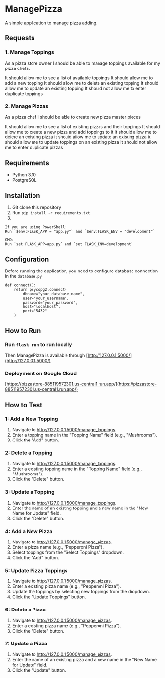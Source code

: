 # ManagePizza

A simple application to manage pizza adding.

## Requests
### 1. Manage Toppings
As a pizza store owner I should be able to manage toppings available for my pizza chefs.

It should allow me to see a list of available toppings
It should allow me to add a new topping
It should allow me to delete an existing topping
It should allow me to update an existing topping
It should not allow me to enter duplicate toppings

### 2. Manage Pizzas
As a pizza chef I should be able to create new pizza master pieces

It should allow me to see a list of existing pizzas and their toppings
It should allow me to create a new pizza and add toppings to it
It should allow me to delete an existing pizza
It should allow me to update an existing pizza
It should allow me to update toppings on an existing pizza
It should not allow me to enter duplicate pizzas

## Requirements

  - Python 3.10
  - PostgreSQL


## Installation

1. Git clone this repository
2. Run `pip install -r requirements.txt`
3.
```
If you are using PowerShell:
Run `$env:FLASK_APP = "app.py"` and `$env:FLASK_ENV = "development"`

CMD:
Run `set FLASK_APP=app.py` and `set FLASK_ENV=development`
```

## Configuration

Before running the application, you need to configure database connection in the `database.py`
```
def connect():
    return psycopg2.connect(
        dbname="your_database_name",
        user="your_username",
        password="your_password",
        host="localhost",
        port="5432"
    )

```

##  How to Run

### Run `flask run` to run locally

Then ManagePizza is available through [http://127.0.0.1:5000/](http://127.0.0.1:5000/)

### Deployment on Google Cloud
[https://pizzastore-885119572301.us-central1.run.app/](https://pizzastore-885119572301.us-central1.run.app/)

##  How to Test

### 1: Add a New Topping
1. Navigate to http://127.0.0.1:5000/manage_toppings.
2. Enter a topping name in the "Topping Name" field (e.g., "Mushrooms").
3. Click the "Add" button.

### 2: Delete a Topping
1. Navigate to http://127.0.0.1:5000/manage_toppings.
2. Enter a existing topping name in the "Topping Name" field (e.g., "Mushrooms").
3. Click the "Delete" button.

### 3: Update a Topping
1. Navigate to http://127.0.0.1:5000/manage_toppings.
2. Enter the name of an existing topping and a new name in the "New Name for Update" field.
3. Click the "Delete" button.

### 4: Add a New Pizza
1. Navigate to http://127.0.0.1:5000/manage_pizzas.
2. Enter a pizza name (e.g., "Pepperoni Pizza").
3. Select toppings from the "Select Toppings" dropdown.
4. Click the "Add" button.

### 5: Update Pizza Toppings
1. Navigate to http://127.0.0.1:5000/manage_pizzas.
2. Enter a existing pizza name (e.g., "Pepperoni Pizza").
3. Update the toppings by selecting new toppings from the dropdown.
4. Click the "Update Toppings" button.

### 6: Delete a Pizza
1. Navigate to http://127.0.0.1:5000/manage_pizzas.
2. Enter a existing pizza name (e.g., "Pepperoni Pizza").
3. Click the "Delete" button.

### 7: Update a Pizza
1. Navigate to http://127.0.0.1:5000/manage_pizzas.
2. Enter the name of an existing pizza and a new name in the "New Name for Update" field.
3. Click the "Update" button.